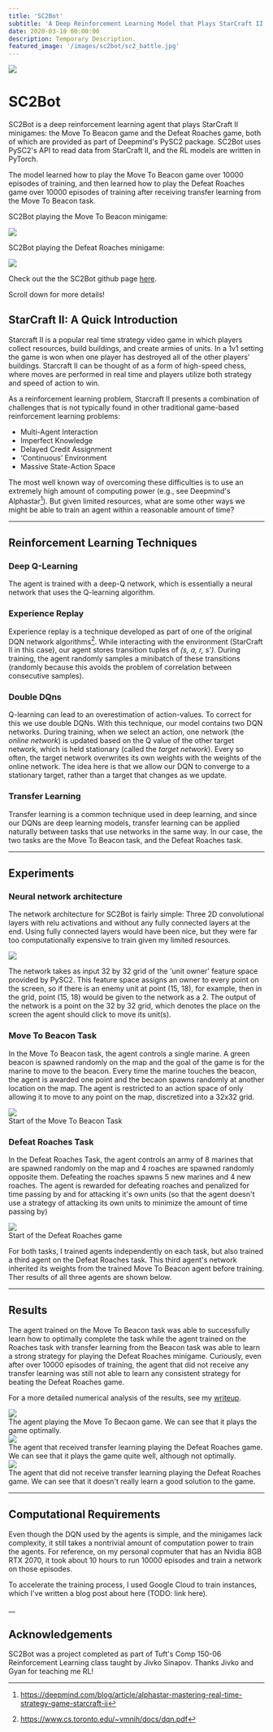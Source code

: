```yaml
---
title: 'SC2Bot'
subtitle: 'A Deep Reinforcement Learning Model that Plays StarCraft II Minigames'
date: 2020-03-10 00:00:00
description: Temporary Description.
featured_image: '/images/sc2bot/sc2_battle.jpg'
---
```


![](/images/sc2bot/sc2_terran_protoss.jpg)

# SC2Bot
SC2Bot is a deep reinforcement learning agent that plays StarCraft II minigames: the Move To Beacon game and the Defeat Roaches game, both of which are provided as part of Deepmind's PySC2 package. SC2Bot uses PySC2's API to read data from StarCraft II, and the RL models are written in PyTorch.

The model learned how to play the Move To Beacon game over 10000 episodes of training, and then learned how to play the Defeat Roaches game over 10000 episodes of training after receiving transfer learning from the Move To Beacon task.

SC2Bot playing the Move To Beacon minigame:

<img src="/images/sc2bot/beacon_trained.gif"
style="border: 0; max-width:640px; max-height:360px">

SC2Bot playing the Defeat Roaches minigame:

<img src="/images/sc2bot/roaches_pretrained.gif"
style="border: 0; max-width:640px; max-height:360px">

Check out the the SC2Bot github page <a href="https://github.com/alanxzhou/sc2bot">here</a>.

Scroll down for more details!

## StarCraft II: A Quick Introduction

Starcraft II is a popular real time strategy video game in which players collect resources, build buildings, and create armies of units. In a 1v1 setting the game is won when one player has destroyed all of the other players' buildings. Starcraft II can be thought of as a form of high-speed chess, where moves are performed in real time and players utilize both strategy and speed of action to win. 

As a reinforcement learning problem, Starcraft II presents a combination of challenges that is not typically found in other traditional game-based reinforcement learning problems:

* Multi-Agent Interaction
* Imperfect Knowledge
* Delayed Credit Assignment
* ‘Continuous’ Environment
* Massive State-Action Space

The most well known way of overcoming these difficulties is to use an extremely high amount of computing power (e.g., see Deepmind's Alphastar[^1]). But given limited resources, what are some other ways we might be able to train an agent within a reasonable amount of time? 

[^1]: <a href="https://deepmind.com/blog/article/alphastar-mastering-real-time-strategy-game-starcraft-ii">https://deepmind.com/blog/article/alphastar-mastering-real-time-strategy-game-starcraft-ii</a>

---

## Reinforcement Learning Techniques

### Deep Q-Learning

The agent is trained with a deep-Q network, which is essentially a neural network that uses the Q-learning algorithm.

### Experience Replay

Experience replay is a technique developed as part of one of the original DQN network algorithms[^2]. While interacting with the environment (StarCraft II in this case), our agent stores transition tuples of _(s, a, r, s')_. During training, the agent randomly samples a minibatch of these transitions (randomly because this avoids the problem of correlation between consecutive samples).

[^2]: <a href="https://www.cs.toronto.edu/~vmnih/docs/dqn.pdf">https://www.cs.toronto.edu/~vmnih/docs/dqn.pdf</a>

### Double DQns

Q-learning can lead to an overestimation of action-values. To correct for this we use double DQNs. With this technique, our model contains two DQN networks. During training, when we select an action, one network (the _online network_) is updated based on the Q value of the other target network, which is held stationary (called the _target network_). Every so often, the target network overwrites its own weights with the weights of the online network. The idea here is that we allow our DQN to converge to a stationary target, rather than a target that changes as we update.

### Transfer Learning

Transfer learning is a common technique used in deep learning, and since our DQNs are deep learning models, transfer learning can be applied naturally between tasks that use networks in the same way. In our case, the two tasks are the Move To Beacon task, and the Defeat Roaches task.

---

## Experiments

### Neural network architecture
The network architecture for SC2Bot is fairly simple: Three 2D convolutional layers with relu activations and without any fully connected layers at the end. Using fully connected layers would have been nice, but they were far too computationally expensive to train given my limited resources.

<img src="/images/sc2bot/nn.png" style="border: 0; max-width:464px; max-height:544px">

The network takes as input 32 by 32 grid of the 'unit owner' feature space provided by PySC2. This feature space assigns an owner to every point on the screen, so if there is an enemy unit at point (15, 18), for example, then in the grid, point (15, 18) would be given to the network as a 2. The output of the network is a point on the 32 by 32 grid, which denotes the place on the screen the agent should click to move its unit(s).

### Move To Beacon Task
In the Move To Beacon task, the agent controls a single marine. A green beacon is spawned randomly on the map and the goal of the game is for the marine to move to the beacon. Every time the marine touches the beacon, the agent is awarded one point and the becaon spawns randomly at another location on the map. The agent is restricted to an action space of only allowing it to move to any point on the map, discretized into a 32x32 grid.

<div class="gallery" data-columns="1">
	<img src="/images/sc2bot/beacon_start.png">
	<figcaption> 
	Start of the Move To Beacon Task
	</figcaption>
</div>

### Defeat Roaches Task
In the Defeat Roaches Task, the agent controls an army of 8 marines that are spawned randomly on the map and 4 roaches are spawned randomly opposite them. Defeating the roaches spawns 5 new marines and 4 new roaches. The agent is rewarded for defeating roaches and penalized for time passing by and for attacking it's own units (so that the agent doesn't use a strategy of attacking its own units to minimize the amount of time passing by)

<div class="gallery" data-columns="1">
	<img src="/images/sc2bot/roach_start.png">
	<figcaption> 
	Start of the Defeat Roaches game
	</figcaption>
</div>

For both tasks, I trained agents independently on each task, but also trained a third agent on the Defeat Roaches task. This third agent's network inherited its weights from the trained Move To Beacon agent before training. Ther results of all three agents are shown below.

---

## Results

The agent trained on the Move To Beacon task was able to successfully learn how to optimally complete the task while the agent trained on the Roaches task with transfer learning from the Beacon task was able to learn a strong strategy for playing the Defeat Roaches minigame. Curiously, even after over 10000 episodes of training, the agent that did not receive any transfer learning was still not able to learn any consistent strategy for beating the Defeat Roaches game.

For a more detailed numerical analysis of the results, see my <a href="https://www.overleaf.com/read/bcyhbvyhhtmw">writeup</a>.

<div class="gallery" data-columns="1">
	<img src="/images/sc2bot/beacon_trained.gif">
	<figcaption> 
	The agent playing the Move To Becaon game. We can see that it plays the game optimally.
	</figcaption>
</div>

<div class="gallery" data-columns="1">
	<img src="/images/sc2bot/roaches_pretrained.gif">
	<figcaption> 
	The agent that received transfer learning playing the Defeat Roaches game. We can see that it plays the game quite well, although not optimally.
	</figcaption>
</div>

<div class="gallery" data-columns="1">
	<img src="/images/sc2bot/roaches_pretrained.gif">
	<figcaption> 
	The agent that did not receive transfer learning playing the Defeat Roaches game. We can see that it doesn't really learn a good solution to the game.
	</figcaption>
</div>

<!-- <img src="/images/sc2bot/roaches_pretrained.gif"
style="border: 0; max-width:640px; max-height:360px"> -->

<!-- <img src="/images/sc2bot/roaches_battle_11500.gif"
style="border: 0; max-width:640px; max-height:360px"> -->

<!-- <iframe src="https://www.youtube.com/embed/FBkF3MSsve4" width="640" height="360" frameborder="0" webkitallowfullscreen mozallowfullscreen allowfullscreen></iframe> -->

---

## Computational Requirements

Even though the DQN used by the agents is simple, and the minigames lack complexity, it still takes a nontrivial amount of computation power to train the agents. For reference, on my personal copmuter that has an Nvidia 8GB RTX 2070, it took about 10 hours to run 10000 episodes and train a network on those episodes.

To accelerate the training process, I used Google Cloud to train instances, which I've written a blog post about here (TODO: link here).

__

## Acknowledgements
SC2Bot was a project completed as part of Tuft's Comp 150-06 Reinforcement Learning class taught by Jivko Sinapov. Thanks Jivko and Gyan for teaching me RL!